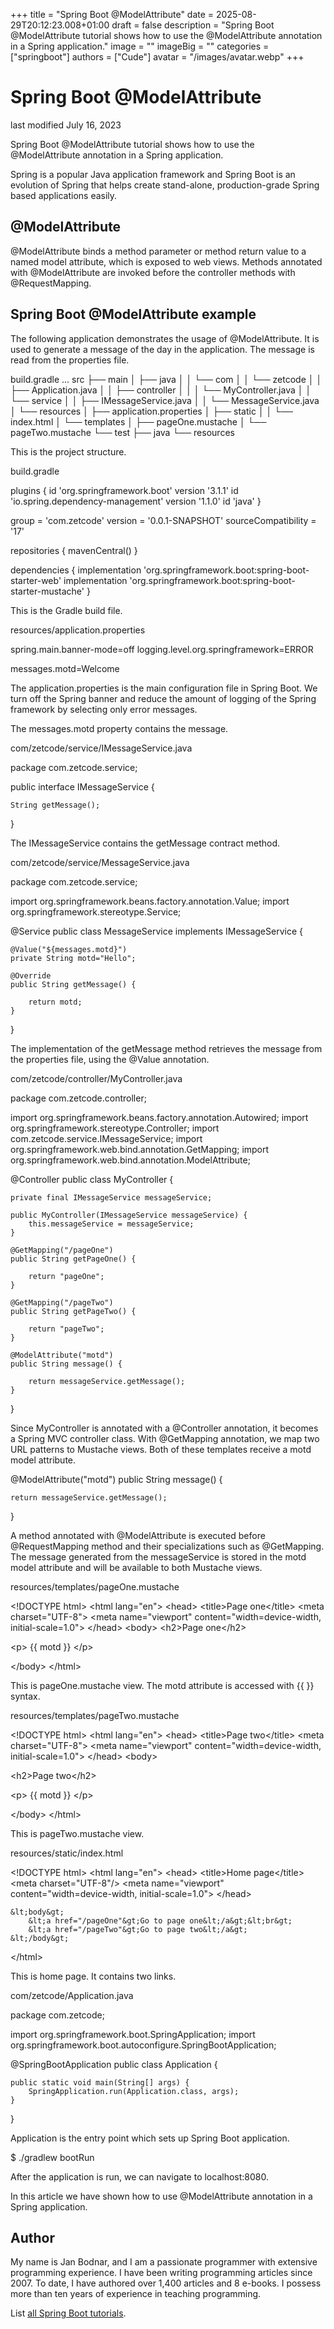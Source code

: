 +++
title = "Spring Boot @ModelAttribute"
date = 2025-08-29T20:12:23.008+01:00
draft = false
description = "Spring Boot @ModelAttribute tutorial shows how to use the @ModelAttribute annotation in a Spring application."
image = ""
imageBig = ""
categories = ["springboot"]
authors = ["Cude"]
avatar = "/images/avatar.webp"
+++

# Spring Boot @ModelAttribute

last modified July 16, 2023

Spring Boot @ModelAttribute tutorial shows how to use the
@ModelAttribute annotation in a Spring application.

Spring is a popular Java application framework and Spring Boot
is an evolution of Spring that helps create stand-alone, production-grade Spring
based applications easily.

## @ModelAttribute

@ModelAttribute binds a method parameter or method return value to
a named model attribute, which is exposed to web views. Methods annotated with
@ModelAttribute are invoked before the controller methods with
@RequestMapping.

## Spring Boot @ModelAttribute example

The following application demonstrates the usage of @ModelAttribute.
It is used to generate a message of the day in the application. The message is
read from the properties file.

build.gradle
...
src
├── main
│   ├── java
│   │   └── com
│   │       └── zetcode
│   │           ├── Application.java
│   │           ├── controller
│   │           │   └── MyController.java
│   │           └── service
│   │               ├── IMessageService.java
│   │               └── MessageService.java
│   └── resources
│       ├── application.properties
│       ├── static
│       │   └── index.html
│       └── templates
│           ├── pageOne.mustache
│           └── pageTwo.mustache
└── test
    ├── java
    └── resources

This is the project structure.

build.gradle
  

plugins {
    id 'org.springframework.boot' version '3.1.1'
    id 'io.spring.dependency-management' version '1.1.0'
    id 'java'
}

group = 'com.zetcode'
version = '0.0.1-SNAPSHOT'
sourceCompatibility = '17'

repositories {
    mavenCentral()
}

dependencies {
    implementation 'org.springframework.boot:spring-boot-starter-web'
    implementation 'org.springframework.boot:spring-boot-starter-mustache'
}

This is the Gradle build file.

resources/application.properties
  

spring.main.banner-mode=off
logging.level.org.springframework=ERROR

messages.motd=Welcome

The application.properties is the main configuration file in Spring
Boot. We turn off the Spring banner and reduce the amount of logging of the
Spring framework by selecting only error messages.

The messages.motd property contains the message.

com/zetcode/service/IMessageService.java
  

package com.zetcode.service;

public interface IMessageService {

    String getMessage();
}

The IMessageService contains the getMessage
contract method.

com/zetcode/service/MessageService.java
  

package com.zetcode.service;

import org.springframework.beans.factory.annotation.Value;
import org.springframework.stereotype.Service;

@Service
public class MessageService implements IMessageService {

    @Value("${messages.motd}")
    private String motd="Hello";

    @Override
    public String getMessage() {

        return motd;
    }
}

The implementation of the getMessage method retrieves the
message from the properties file, using the @Value annotation.

com/zetcode/controller/MyController.java
  

package com.zetcode.controller;

import org.springframework.beans.factory.annotation.Autowired;
import org.springframework.stereotype.Controller;
import com.zetcode.service.IMessageService;
import org.springframework.web.bind.annotation.GetMapping;
import org.springframework.web.bind.annotation.ModelAttribute;

@Controller
public class MyController {

    private final IMessageService messageService;

    public MyController(IMessageService messageService) {
        this.messageService = messageService;
    }

    @GetMapping("/pageOne")
    public String getPageOne() {

        return "pageOne";
    }

    @GetMapping("/pageTwo")
    public String getPageTwo() {

        return "pageTwo";
    }

    @ModelAttribute("motd")
    public String message() {

        return messageService.getMessage();
    }
}

Since MyController is annotated with a @Controller
annotation, it becomes a Spring MVC controller class. With
@GetMapping annotation, we map two URL patterns to Mustache views.
Both of these templates receive a motd model attribute.

@ModelAttribute("motd")
public String message() {

    return messageService.getMessage();
}

A method annotated with @ModelAttribute is executed before
@RequestMapping method and their specializations such as 
@GetMapping. The message generated from the
messageService is stored in the motd model attribute
and will be available to both Mustache views.

resources/templates/pageOne.mustache
  

&lt;!DOCTYPE html&gt;
&lt;html lang="en"&gt;
&lt;head&gt;
    &lt;title&gt;Page one&lt;/title&gt;
    &lt;meta charset="UTF-8"&gt;
    &lt;meta name="viewport" content="width=device-width, initial-scale=1.0"&gt;
&lt;/head&gt;
&lt;body&gt;
&lt;h2&gt;Page one&lt;/h2&gt;

&lt;p&gt;
    {{ motd }}
&lt;/p&gt;

&lt;/body&gt;
&lt;/html&gt;

This is pageOne.mustache view. The motd attribute is
accessed with {{ }} syntax.

resources/templates/pageTwo.mustache
  

&lt;!DOCTYPE html&gt;
&lt;html lang="en"&gt;
&lt;head&gt;
    &lt;title&gt;Page two&lt;/title&gt;
    &lt;meta charset="UTF-8"&gt;
    &lt;meta name="viewport" content="width=device-width, initial-scale=1.0"&gt;
&lt;/head&gt;
&lt;body&gt;

&lt;h2&gt;Page two&lt;/h2&gt;

&lt;p&gt;
    {{ motd }}
&lt;/p&gt;

&lt;/body&gt;
&lt;/html&gt;

This is pageTwo.mustache view.

resources/static/index.html
  

&lt;!DOCTYPE html&gt;
&lt;html lang="en"&gt;
    &lt;head&gt;
        &lt;title&gt;Home page&lt;/title&gt;
        &lt;meta charset="UTF-8"/&gt;
        &lt;meta name="viewport" content="width=device-width, initial-scale=1.0"&gt;
    &lt;/head&gt;

    &lt;body&gt;
        &lt;a href="/pageOne"&gt;Go to page one&lt;/a&gt;&lt;br&gt;
        &lt;a href="/pageTwo"&gt;Go to page two&lt;/a&gt;
    &lt;/body&gt;

&lt;/html&gt;

This is home page. It contains two links.

com/zetcode/Application.java
  

package com.zetcode;

import org.springframework.boot.SpringApplication;
import org.springframework.boot.autoconfigure.SpringBootApplication;

@SpringBootApplication
public class Application  {

    public static void main(String[] args) {
        SpringApplication.run(Application.class, args);
    }
}

Application is the entry point which sets up Spring Boot
application. 

$ ./gradlew bootRun

After the application is run, we can navigate to localhost:8080.

In this article we have shown how to use @ModelAttribute
annotation in a Spring application.

## Author

My name is Jan Bodnar, and I am a passionate programmer with extensive
programming experience. I have been writing programming articles since 2007.
To date, I have authored over 1,400 articles and 8 e-books. I possess more
than ten years of experience in teaching programming.

List [all Spring Boot tutorials](/springboot/).